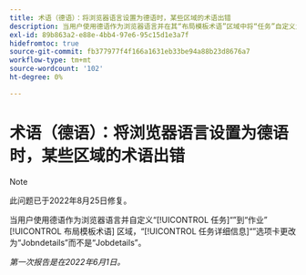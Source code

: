 ```yaml
---
title: 术语（德语）：将浏览器语言设置为德语时，某些区域的术语出错
description: 当用户使用德语作为浏览器语言并在其“布局模板术语”区域中将“任务”自定义为“作业”时，“任务详细信息”选项卡将更改为“作业详细信息”，而不是“作业详细信息”。
exl-id: 89b863a2-e88e-4bb4-97e6-95c15d1e3a7f
hidefromtoc: true
source-git-commit: fb377977f4f166a1631eb33be94a88b23d8676a7
workflow-type: tm+mt
source-wordcount: '102'
ht-degree: 0%

---
```


# 术语（德语）：将浏览器语言设置为德语时，某些区域的术语出错

>[!NOTE]
>
>此问题已于2022年8月25日修复。

当用户使用德语作为浏览器语言并自定义“[!UICONTROL 任务]“”到“作业” [!UICONTROL 布局模板术语] 区域，“[!UICONTROL 任务详细信息]“”选项卡更改为“Jobndetails”而不是“Jobdetails”。

_第一次报告是在2022年6月1日。_

